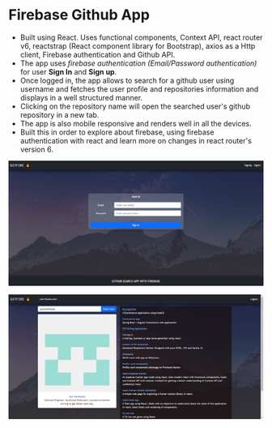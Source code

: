 # Firebase Github App

- Built using React. Uses functional components, Context API, react router v6, reactstrap (React component library for Bootstrap), axios as a Http client, Firebase authentication and Github API.
- The app uses _firebase authentication (Email/Password authentication)_ for user **Sign In** and **Sign up**.
- Once logged in, the app allows to search for a github user using username and fetches the user profile and repositories information and displays in a well structured manner.
- Clicking on the repository name will open the searched user's github repository in a new tab.
- The app is also mobile responsive and renders well in all the devices.
- Built this in order to explore about firebase, using firebase authentication with react and learn more on changes in react router's version 6.

![Sign in / Sign up page](public/signin.JPG)

![Information page](public/informationpage.JPG)
